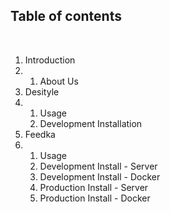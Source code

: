 ## Table of contents

<br />
<ol class="ol-toc">
  <li class="ol-toc-item">Introduction</li>
  <li class="ol-toc-item">
    <ol class="ol-toc-nested">
      <li data-href="#about-us">About Us</li>
    </ol>
  </li>
  <li class="ol-toc-item">Desityle</li>
  <li class="ol-toc-item">
    <ol class="ol-toc-nested">
      <li data-href="#desityle-usage">Usage</li>
      <li data-href="#desityle-di">Development Installation</li>
    </ol>
  </li>
  <li class="ol-toc-item">Feedka</li>
  <li class="ol-toc-item">
    <ol class="ol-toc-nested">
      <li data-href="#feedka-usage">Usage</li>
      <li data-href="#feedka-development-install-server">Development Install - Server</li>
      <li data-href="#feedka-development-install-docker">Development Install - Docker</li>
      <li data-href="#feedka-production-install-server">Production Install - Server</li>
      <li data-href="#feedka-production-install-docker">Production Install - Docker</li>
    </ol>
  </li>
</ol>